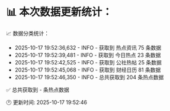 📊 本次数据更新统计：
==========================

📈 数据分类统计：
- 2025-10-17 19:52:36,632 - INFO - 获取到 热点资讯 75 条数据
- 2025-10-17 19:52:39,481 - INFO - 获取到 今日热点 23 条数据
- 2025-10-17 19:52:42,525 - INFO - 获取到 公社热帖 25 条数据
- 2025-10-17 19:52:45,068 - INFO - 获取到 财经日历 81 条数据
- 2025-10-17 19:52:46,350 - INFO - 总共获取到 204 条热点数据

✅ 总共获取到 - 条热点数据

🕐 更新时间: 2025-10-17 19:52:46
